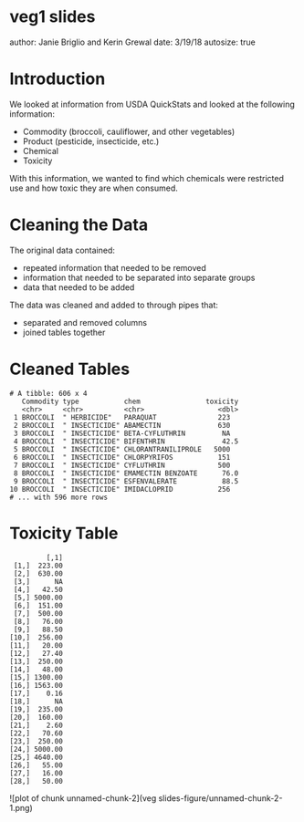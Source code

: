 veg1 slides
========================================================
author: Janie Briglio and Kerin Grewal
date: 3/19/18
autosize: true

Introduction
========================================================
We looked at information from USDA QuickStats and looked at the following information:
- Commodity (broccoli, cauliflower, and other vegetables)
- Product (pesticide, insecticide, etc.)
- Chemical
- Toxicity 

With this information, we wanted to find which chemicals were restricted use and how toxic they are when consumed.

Cleaning the Data
========================================================
The original data contained: 
- repeated information that needed to be removed 
- information that needed to be separated into separate groups
- data that needed to be added

The data was cleaned and added to through pipes that: 
- separated and removed columns
- joined tables together 


Cleaned Tables
========================================================


```
# A tibble: 606 x 4
   Commodity type           chem                toxicity
   <chr>     <chr>          <chr>                  <dbl>
 1 BROCCOLI  " HERBICIDE"   PARAQUAT               223  
 2 BROCCOLI  " INSECTICIDE" ABAMECTIN              630  
 3 BROCCOLI  " INSECTICIDE" BETA-CYFLUTHRIN         NA  
 4 BROCCOLI  " INSECTICIDE" BIFENTHRIN              42.5
 5 BROCCOLI  " INSECTICIDE" CHLORANTRANILIPROLE   5000  
 6 BROCCOLI  " INSECTICIDE" CHLORPYRIFOS           151  
 7 BROCCOLI  " INSECTICIDE" CYFLUTHRIN             500  
 8 BROCCOLI  " INSECTICIDE" EMAMECTIN BENZOATE      76.0
 9 BROCCOLI  " INSECTICIDE" ESFENVALERATE           88.5
10 BROCCOLI  " INSECTICIDE" IMIDACLOPRID           256  
# ... with 596 more rows
```

Toxicity Table
========================================================

```
         [,1]
 [1,]  223.00
 [2,]  630.00
 [3,]      NA
 [4,]   42.50
 [5,] 5000.00
 [6,]  151.00
 [7,]  500.00
 [8,]   76.00
 [9,]   88.50
[10,]  256.00
[11,]   20.00
[12,]   27.40
[13,]  250.00
[14,]   48.00
[15,] 1300.00
[16,] 1563.00
[17,]    0.16
[18,]      NA
[19,]  235.00
[20,]  160.00
[21,]    2.60
[22,]   70.60
[23,]  250.00
[24,] 5000.00
[25,] 4640.00
[26,]   55.00
[27,]   16.00
[28,]   50.00
```

![plot of chunk unnamed-chunk-2](veg slides-figure/unnamed-chunk-2-1.png)
